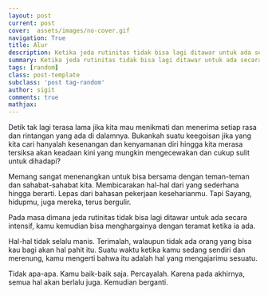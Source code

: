 ```yaml
---
layout: post
current: post
cover:  assets/images/no-cover.gif
navigation: True
title: Alur
description: Ketika jeda rutinitas tidak bisa lagi ditawar untuk ada secara intensif, maka kamu akan bisa menghargainya dengan teramat ketika ia ada.
summary: Ketika jeda rutinitas tidak bisa lagi ditawar untuk ada secara intensif, maka kamu akan bisa menghargainya dengan teramat ketika ia ada.
tags: [random]
class: post-template
subclass: 'post tag-random'
author: sigit
comments: true
mathjax:
---
```


Detik tak lagi terasa lama jika kita mau menikmati dan menerima setiap rasa dan rintangan yang ada di dalamnya. Bukankah suatu keegoisan jika yang kita cari hanyalah kesenangan dan kenyamanan diri hingga kita merasa tersiksa akan keadaan kini yang mungkin mengecewakan dan cukup sulit untuk dihadapi?

Memang sangat menenangkan untuk bisa bersama dengan teman-teman dan sahabat-sahabat kita. Membicarakan hal-hal dari yang sederhana hingga berarti. Lepas dari bahasan pekerjaan keseharianmu. Tapi Sayang, hidupmu, juga mereka, terus bergulir.

Pada masa dimana jeda rutinitas tidak bisa lagi ditawar untuk ada secara intensif, kamu kemudian bisa menghargainya dengan teramat ketika ia ada.

Hal-hal tidak selalu manis. Terimalah, walaupun tidak ada orang yang bisa kau bagi akan hal pahit itu. Suatu waktu ketika kamu sedang sendiri dan merenung, kamu mengerti bahwa itu adalah hal yang mengajarimu sesuatu.

Tidak apa-apa. Kamu baik-baik saja. Percayalah. Karena pada akhirnya, semua hal akan berlalu juga. Kemudian berganti.